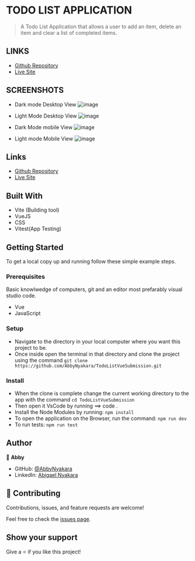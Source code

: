 
# TODO LIST APPLICATION 

> A Todo List Application that allows a user to add an item, delete an item and clear a list of completed items. 

## LINKS
- [Github Repository](https://github.com/AbbyNyakara/TodoListVueSubmission)
- [Live Site](https://todo-list-vue-submission.vercel.app/)

## SCREENSHOTS 
- Dark mode Desktop View
![image](https://user-images.githubusercontent.com/81410040/204719161-5dad26e4-03c8-42bc-ab13-12e3797a0665.png)

- Light Mode Desktop View
![image](https://user-images.githubusercontent.com/81410040/204719258-d29d93e0-be54-478f-a7c2-bd3b96718955.png)

- Dark Mode mobile View
![image](https://user-images.githubusercontent.com/81410040/204719462-4c5a8ce0-7cc3-49c6-8c37-683b0ece08ff.png)

- Light mode Mobile View
![image](https://user-images.githubusercontent.com/81410040/204719360-1d707f6a-7dad-4bf6-b2ad-e5855c99f3df.png)


## Links 
- [Github Repository](https://github.com/AbbyNyakara/TodoListVueSubmission.git)
- [Live Site](https://todo-list-vue-submission.vercel.app/)

## Built With
- Vite (Building tool)
- VueJS
- CSS
- Vitest(App Testing)

## Getting Started

To get a local copy up and running follow these simple example steps.

### Prerequisites
Basic knowlwedge of computers, git and an editor most prefarably visual studio code.
- Vue
- JavaScript

### Setup
- Navigate to the directory in your local computer where you want this project to be.
- Once inside open the terminal in that directory and clone the project using the command `git clone https://github.com/AbbyNyakara/TodoListVueSubmission.git`

### Install
- When the clone is complete change the current working directory to the app with the command `cd TodoListVueSubmission`
- Then open it VsCode by running ==> code .
- Install the Node Modules by running: `npm install`
- To open the application on the Browser, run the command: `npm run dev`
- To run tests: `npm run test`

## Author

👤 **Abby**

- GitHub: [@AbbyNyakara](https://github.com/AbbyNyakara)
- LinkedIn: [Abigael Nyakara](https://www.linkedin.com/in/abigail-nyakara/)

## 🤝 Contributing

Contributions, issues, and feature requests are welcome!

Feel free to check the [issues page](https://github.com/AbbyNyakara/TodoListVueSubmission/issues).

## Show your support

Give a ⭐️ if you like this project!

